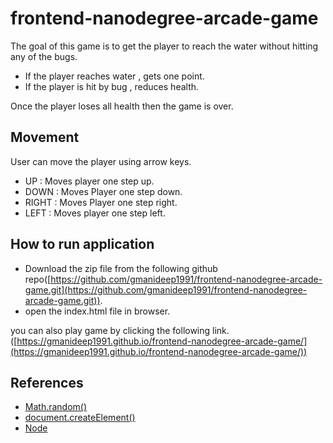 frontend-nanodegree-arcade-game
===============================

The goal of this game is to get the player to reach the water without hitting any of the bugs.
* If the player reaches water , gets one point.
* If the player is hit by bug , reduces health.

Once the player loses all health then the game is over.

Movement
--------
User can move the player using arrow keys.
* UP : Moves player one step up.
* DOWN : Moves Player one step down.
* RIGHT : Moves Player one step right.
* LEFT : Moves player one step left.

How to run application
----------------------
* Download the zip file from the following github repo([https://github.com/gmanideep1991/frontend-nanodegree-arcade-game.git](https://github.com/gmanideep1991/frontend-nanodegree-arcade-game.git)).
* open the index.html file in browser.

you can also play game by clicking the following link. ([https://gmanideep1991.github.io/frontend-nanodegree-arcade-game/](https://gmanideep1991.github.io/frontend-nanodegree-arcade-game/))

References
----------
* [Math.random()](https://developer.mozilla.org/en-US/docs/Web/JavaScript/Reference/Global_Objects/Math/random)
* [document.createElement()](https://developer.mozilla.org/en-US/docs/Web/API/Document/createElement)
* [Node](https://developer.mozilla.org/en-US/docs/Web/API/Node)